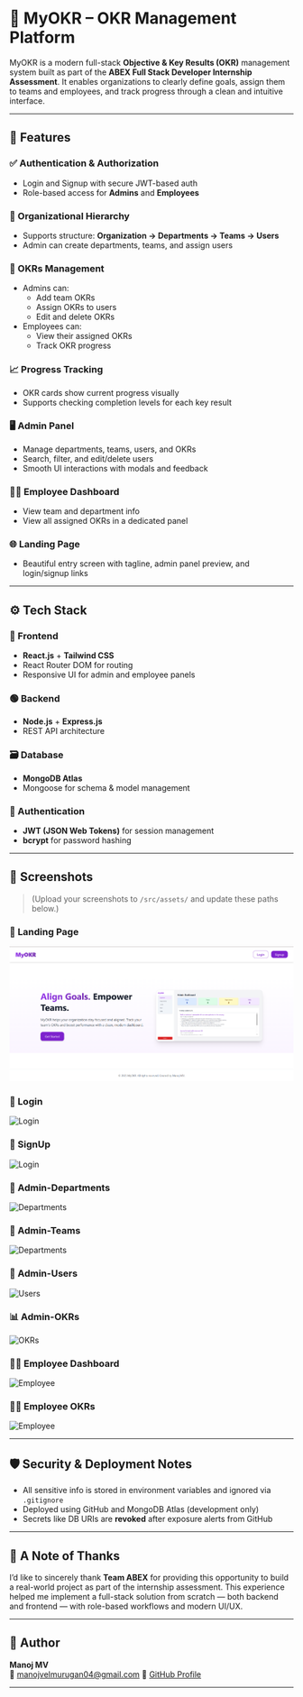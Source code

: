 # 🚀 MyOKR – OKR Management Platform

MyOKR is a modern full-stack **Objective & Key Results (OKR)** management system built as part of the **ABEX Full Stack Developer Internship Assessment**. It enables organizations to clearly define goals, assign them to teams and employees, and track progress through a clean and intuitive interface.

---

## 🧩 Features

### ✅ Authentication & Authorization
- Login and Signup with secure JWT-based auth
- Role-based access for **Admins** and **Employees**

### 🏢 Organizational Hierarchy
- Supports structure: **Organization → Departments → Teams → Users**
- Admin can create departments, teams, and assign users

### 🎯 OKRs Management
- Admins can:
  - Add team OKRs
  - Assign OKRs to users
  - Edit and delete OKRs
- Employees can:
  - View their assigned OKRs
  - Track OKR progress

### 📈 Progress Tracking
- OKR cards show current progress visually
- Supports checking completion levels for each key result

### 🖥️ Admin Panel
- Manage departments, teams, users, and OKRs
- Search, filter, and edit/delete users
- Smooth UI interactions with modals and feedback

### 👨‍💼 Employee Dashboard
- View team and department info
- View all assigned OKRs in a dedicated panel

### 🌐 Landing Page
- Beautiful entry screen with tagline, admin panel preview, and login/signup links

---

## ⚙️ Tech Stack

### 🔵 Frontend
- **React.js** + **Tailwind CSS**
- React Router DOM for routing
- Responsive UI for admin and employee panels

### 🟢 Backend
- **Node.js** + **Express.js**
- REST API architecture

### 🗃️ Database
- **MongoDB Atlas**
- Mongoose for schema & model management

### 🔐 Authentication
- **JWT (JSON Web Tokens)** for session management
- **bcrypt** for password hashing

---

## 📸 Screenshots

> (Upload your screenshots to `/src/assets/` and update these paths below.)

### 🌟 Landing Page  
![Landing](./myokr-client/src/assets/landing.png)

### 🔐 Login  
![Login](./src/assets/login.png)

### 🔐 SignUp  
![Login](./src/assets/signup.png)

### 🏢 Admin-Departments  
![Departments](./src/assets/admin_departments.png)

### 🏢 Admin-Teams  
![Departments](./src/assets/admin_teams.png)

### 👥 Admin-Users  
![Users](./src/assets/admin_users.png)

### 📊 Admin-OKRs  
![OKRs](./src/assets/admin_okrs.png)

### 👨‍💼 Employee Dashboard  
![Employee](./src/assets/employee_dashboard.png)

### 👨‍💼 Employee OKRs  
![Employee](./src/assets/employee_okrs.png)

---

## 🛡️ Security & Deployment Notes

- All sensitive info is stored in environment variables and ignored via `.gitignore`
- Deployed using GitHub and MongoDB Atlas (development only)
- Secrets like DB URIs are **revoked** after exposure alerts from GitHub

---

## 🙏 A Note of Thanks

I’d like to sincerely thank **Team ABEX** for providing this opportunity to build a real-world project as part of the internship assessment. This experience helped me implement a full-stack solution from scratch — both backend and frontend — with role-based workflows and modern UI/UX.

---

## 👤 Author

**Manoj MV**  
📧 manojvelmurugan04@gmail.com 
🔗 [GitHub Profile](https://github.com/Manoj-velmurugan)

---


